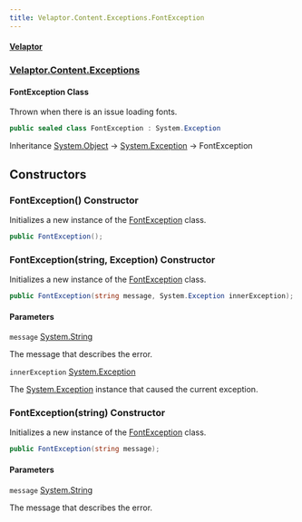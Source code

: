 ```yaml
---
title: Velaptor.Content.Exceptions.FontException
---
```


#### [Velaptor](Namespaces.md 'Velaptor Namespaces')
### [Velaptor.Content.Exceptions](Velaptor.Content.Exceptions.md 'Velaptor.Content.Exceptions')

#### FontException Class

Thrown when there is an issue loading fonts.

```csharp
public sealed class FontException : System.Exception
```

Inheritance [System.Object](https://docs.microsoft.com/en-us/dotnet/api/System.Object 'System.Object') → [System.Exception](https://docs.microsoft.com/en-us/dotnet/api/System.Exception 'System.Exception') → FontException
## Constructors

<a name='Velaptor.Content.Exceptions.FontException.FontException()'></a>

### FontException() Constructor

Initializes a new instance of the [FontException](Velaptor.Content.Exceptions.FontException.md 'Velaptor.Content.Exceptions.FontException') class.

```csharp
public FontException();
```

<a name='Velaptor.Content.Exceptions.FontException.FontException(string,System.Exception)'></a>

### FontException(string, Exception) Constructor

Initializes a new instance of the [FontException](Velaptor.Content.Exceptions.FontException.md 'Velaptor.Content.Exceptions.FontException') class.

```csharp
public FontException(string message, System.Exception innerException);
```
#### Parameters

<a name='Velaptor.Content.Exceptions.FontException.FontException(string,System.Exception).message'></a>

`message` [System.String](https://docs.microsoft.com/en-us/dotnet/api/System.String 'System.String')

The message that describes the error.

<a name='Velaptor.Content.Exceptions.FontException.FontException(string,System.Exception).innerException'></a>

`innerException` [System.Exception](https://docs.microsoft.com/en-us/dotnet/api/System.Exception 'System.Exception')

The [System.Exception](https://docs.microsoft.com/en-us/dotnet/api/System.Exception 'System.Exception') instance that caused the current exception.

<a name='Velaptor.Content.Exceptions.FontException.FontException(string)'></a>

### FontException(string) Constructor

Initializes a new instance of the [FontException](Velaptor.Content.Exceptions.FontException.md 'Velaptor.Content.Exceptions.FontException') class.

```csharp
public FontException(string message);
```
#### Parameters

<a name='Velaptor.Content.Exceptions.FontException.FontException(string).message'></a>

`message` [System.String](https://docs.microsoft.com/en-us/dotnet/api/System.String 'System.String')

The message that describes the error.
